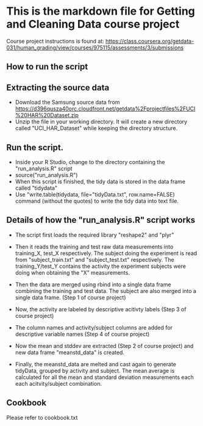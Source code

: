 # This is the markdown file for Getting and Cleaning Data course project
Course project instructions is found at: https://class.coursera.org/getdata-031/human_grading/view/courses/975115/assessments/3/submissions

## How to run the script
## Extracting the source data
* Download the Samsung source data from https://d396qusza40orc.cloudfront.net/getdata%2Fprojectfiles%2FUCI%20HAR%20Dataset.zip
* Unzip the file in your working directory.  It will create a new directory called "UCI_HAR_Dataset" while keeping the directory structure.

## Run the script.
* Inside your R Studio, change to the directory containing the "run_analysis.R" script
* source("run_analysis.R")
* When this script is finished, the tidy data is stored in the data frame called "tidydata"
* Use "write.table(tidydata, file="tidyData.txt", row.name=FALSE) command (without the quotes) to write the tidy data into text file.

## Details of how the "run_analysis.R" script works
* The script first loads the required library "reshape2" and "plyr"
* Then it reads the training and test raw data measurements into training_X, test_X respectively.
The subject doing the experiment is read from "subject_train.txt" and "subject_test.txt" respectively.
The training_Y/test_Y contains the activity the experiment subjects were doing when obtaining the "X" measurements.

* Then the data are merged using rbind into a single data frame combining the training and test data.
The subject are also merged into a single data frame. (Step 1 of course project)

* Now, the activity are labeled by descriptive acitivty labels (Step 3 of course project)

* The column names and activity/subject columns are added for descriptive variable names (Step 4 of course project)

* Now the mean and stddev are extracted (Step 2 of course project) and new data frame "meanstd_data" is created.

* Finally, the meanstd_data are melted and cast again to generate tidyData, grouped by activity and subject.
The mean average is calculated for all the mean and standard deviation measurements each each acitvity/subject combination.

## Cookbook
Please refer to cookbook.txt